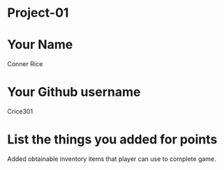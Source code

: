 # Project-01

# Your Name
Conner Rice

# Your Github username
Crice301

# List the things you added for points
Added obtainable inventory items that player can use to complete game.
